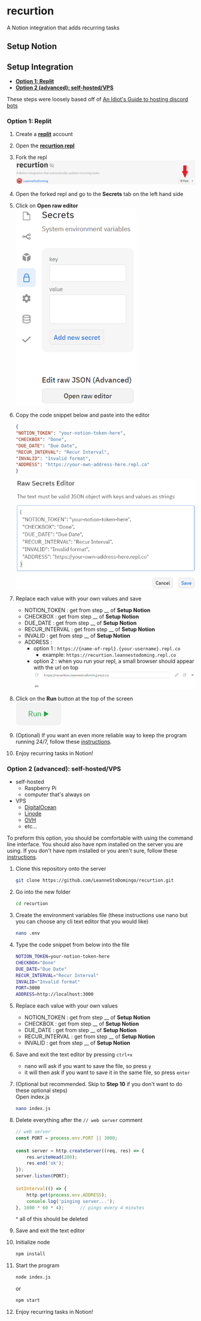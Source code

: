 # recurtion

A Notion integration that adds recurring tasks

## Setup Notion

## Setup Integration

- **[Option 1: Replit](#option-1-replit)**
- **[Option 2 (advanced): self-hosted/VPS](#option-2-advanced-self-hostedvps)**

These steps were loosely based off of [An Idiot's Guide to hosting discord bots](https://anidiots.guide/hosting)

### Option 1: Replit

1. Create a **[replit](https://replit.com/)** account

2. Open the **[recurtion repl](https://replit.com/@LeanneStoDoming/recurtion)**

3. Fork the repl ![fork button](images/fork_repl.png)

4. Open the forked repl and go to the **Secrets** tab on the left hand side

5. Click on **Open raw editor**\
![raw editor button](images/secrets_json.png)

6. Copy the code snippet below and paste into the editor

    ```json
    {
    "NOTION_TOKEN": "your-notion-token-here",
    "CHECKBOX": "Done",
    "DUE_DATE": "Due Date",
    "RECUR_INTERVAL": "Recur Interval",
    "INVALID": "Invalid format",
    "ADDRESS": "https://your-own-address-here.repl.co"
    }
    ```

    ![raw editor](images/secrets_editor.png)
7. Replace each value with your own values and save

    - NOTION_TOKEN : get from step __ of **Setup Notion**
    - CHECKBOX : get from step __ of **Setup Notion**
    - DUE_DATE : get from step __ of **Setup Notion**
    - RECUR_INTERVAL : get from step __ of **Setup Notion**
    - INVALID : get from step __ of **Setup Notion**
    - ADDRESS :
      - option 1 : `https://{name-of-repl}.{your-username}.repl.co`
        - example: `https://recurtion.leannestodoming.repl.co`
      - option 2 : when you run your repl, a small browser should appear with the url on top ![repl url](images/repl_url.png)

8. Click on the **Run** button at the top of the screen \
![run button](images/run_btn.png)

9. (Optional) If you want an even more reliable way to keep the program running 24/7, follow these [instructions](https://anidiots.guide/hosting/repl#the-automatic-ping).

10. Enjoy recurring tasks in Notion!

### Option 2 (advanced): self-hosted/VPS

- self-hosted
  - Raspberry Pi
  - computer that's always on
- VPS
  - [DigitalOcean](https://www.digitalocean.com/)
  - [Linode](https://www.linode.com/)
  - [OVH](https://www.ovhcloud.com/en/vps/)
  - etc...

To preform this option, you should be comfortable with using the command line interface. You should also have npm installed on the server you are using. If you don't have npm installed or you aren't sure, follow these [instructions](https://docs.npmjs.com/downloading-and-installing-node-js-and-npm).

1. Clone this repository onto the server

    ```bash
    git clone https://github.com/LeanneStoDomingo/recurtion.git
    ```

2. Go into the new folder

    ```bash
    cd recurtion
    ```

3. Create the environment variables file (these instructions use nano but you can choose any cli text editor that you would like)

    ```bash
    nano .env
    ```

4. Type the code snippet from below into the file

    ```bash
    NOTION_TOKEN=your-notion-token-here
    CHECKBOX="Done"
    DUE_DATE="Due Date"
    RECUR_INTERVAL="Recur Interval"
    INVALID="Invalid format"
    PORT=3000
    ADDRESS=http://localhost:3000
    ```

5. Replace each value with your own values

    - NOTION_TOKEN : get from step __ of **Setup Notion**
    - CHECKBOX : get from step __ of **Setup Notion**
    - DUE_DATE : get from step __ of **Setup Notion**
    - RECUR_INTERVAL : get from step __ of **Setup Notion**
    - INVALID : get from step __ of **Setup Notion**

6. Save and exit the text editor by pressing `ctrl+x`
    - nano will ask if you want to save the file, so press `y`
    - it will then ask if you want to save it in the same file, so press `enter`

7. (Optional but recommended. Skip to **Step 10** if you don't want to do these optional steps) \
    Open index.js

    ```bash
    nano index.js
    ```

8. Delete everything after the `// web server` comment

    ```javascript
    // web server
    const PORT = process.env.PORT || 3000;

    const server = http.createServer((req, res) => {
        res.writeHead(200);
        res.end('ok');
    });
    server.listen(PORT);

    setInterval(() => {
        http.get(process.env.ADDRESS);
        console.log('pinging server...');
    }, 1000 * 60 * 4);      // pings every 4 minutes

    ```

    ^ all of this should be deleted

9. Save and exit the text editor

10. Initialize node

    ```bash
    npm install
    ```

11. Start the program

    ```bash
    node index.js
    ```

    or

    ```bash
    npm start
    ```

12. Enjoy recurring tasks in Notion!
